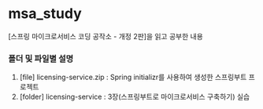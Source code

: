 # msa_study
[스프링 마이크로서비스 코딩 공작소 - 개정 2판]을 읽고 공부한 내용


### 폴더 및 파일별 설명 
1. [file] licensing-service.zip : Spring initializr를 사용하여 생성한 스프링부트 프로젝트
2. [folder] licensing-service : 3장(스프링부트로 마이크로서비스 구축하기) 실습

